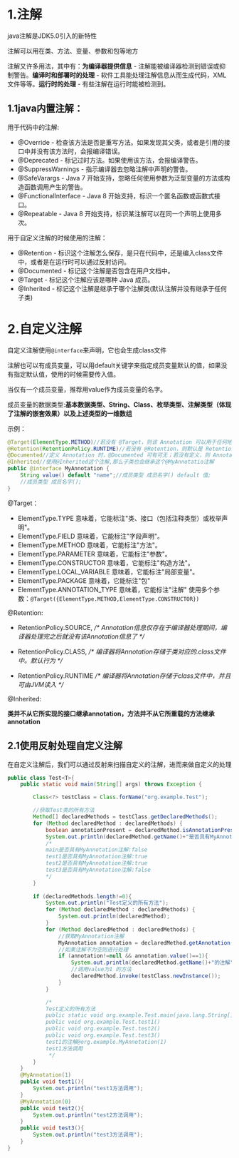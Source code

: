 # 1.注解

java注解是JDK5.0引入的新特性

注解可以用在类、方法、变量、参数和包等地方

注解又许多用法，其中有：**为编译器提供信息** - 注解能被编译器检测到错误或抑制警告。**编译时和部署时的处理** - 软件工具能处理注解信息从而生成代码，XML文件等等。**运行时的处理** - 有些注解在运行时能被检测到。

## 1.1java内置注解：

用于代码中的注解:

- @Override - 检查该方法是否是重写方法。如果发现其父类，或者是引用的接口中并没有该方法时，会报编译错误。
- @Deprecated - 标记过时方法。如果使用该方法，会报编译警告。
- @SuppressWarnings - 指示编译器去忽略注解中声明的警告。
- @SafeVarargs - Java 7 开始支持，忽略任何使用参数为泛型变量的方法或构造函数调用产生的警告。
- @FunctionalInterface - Java 8 开始支持，标识一个匿名函数或函数式接口。
- @Repeatable - Java 8 开始支持，标识某注解可以在同一个声明上使用多次。

用于自定义注解的时候使用的注解：

- @Retention - 标识这个注解怎么保存，是只在代码中，还是编入class文件中，或者是在运行时可以通过反射访问。
- @Documented - 标记这个注解是否包含在用户文档中。
- @Target - 标记这个注解应该是哪种 Java 成员。
- @Inherited - 标记这个注解是继承于哪个注解类(默认注解并没有继承于任何子类)

# 2.自定义注解

自定义注解使用`@interface`来声明，它也会生成class文件

注解也可以有成员变量，可以用default关键字来指定成员变量默认的值，如果没有指定默认值，使用的时候需要传入值。

当仅有一个成员变量，推荐用value作为成员变量的名字。

成员变量的数据类型:**基本数据类型、String、Class、枚举类型、注解类型（体现了注解的嵌套效果）以及上述类型的一维数组**

示例：

```java
@Target(ElementType.METHOD)//若没有 @Target，则该 Annotation 可以用于任何地方。
@Retention(RetentionPolicy.RUNTIME)//若没有 @Retention，则默认是 RetentionPolicy.CLASS
@Documented//定义 Annotation 时，@Documented 可有可无；若没有定义，则 Annotation 不会出现在 javadoc 中。
@Inherited//使用@Inherited这个注解,那么子类也会继承这个@MyAnnotatio注解
public @interface MyAnnotation {
    String value() default "name";//成员类型 成员名字() default 值;
    //成员类型 成员名字();
}
```

@Target：

- ElementType.TYPE 意味着，它能标注"类、接口（包括注释类型）或枚举声明"。
- ElementType.FIELD 意味着，它能标注"字段声明"。
- ElementType.METHOD 意味着，它能标注"方法"。
- ElementType.PARAMETER 意味着，它能标注"参数"。
- ElementType.CONSTRUCTOR 意味着，它能标注"构造方法"。
- ElementType.LOCAL_VARIABLE 意味着，它能标注"局部变量"。
- ElementType.PACKAGE 意味着，它能标注"包"
- ElementType.ANNOTATION_TYPE 意味着，它能标注"注解"
    使用多个参数：`@Target({ElementType.METHOD,ElementType.CONSTRUCTOR})`

@Retention:

- RetentionPolicy.SOURCE,       */\* Annotation信息仅存在于编译器处理期间，编译器处理完之后就没有该Annotation信息了  \*/*

- RetentionPolicy.CLASS,       */\* 编译器将Annotation存储于类对应的.class文件中。默认行为  \*/*

- RetentionPolicy.RUNTIME       */\* 编译器将Annotation存储于class文件中，并且可由JVM读入 \*/*

@Inherited:

**类并不从它所实现的接口继承annotation，方法并不从它所重载的方法继承annotation**

## 2.1使用反射处理自定义注解

在自定义注解后，我们可以通过反射来扫描自定义的注解，进而来做自定义的处理

```java
public class Test<T>{
    public static void main(String[] args) throws Exception {

        Class<?> testClass = Class.forName("org.example.Test");

        //获取Test类的所有方法
        Method[] declaredMethods = testClass.getDeclaredMethods();
        for (Method declaredMethod : declaredMethods) {
            boolean annotationPresent = declaredMethod.isAnnotationPresent(MyAnnotation.class);
            System.out.println(declaredMethod.getName()+"是否具有MyAnnotation注解:"+annotationPresent);
            /*
            main是否具有MyAnnotation注解:false
            test1是否具有MyAnnotation注解:true
            test2是否具有MyAnnotation注解:true
            test3是否具有MyAnnotation注解:false
            */
        }
        
        if (declaredMethods.length!=0){
            System.out.println("Test定义的所有方法");
            for (Method declaredMethod : declaredMethods) {
                System.out.println(declaredMethod);
            }
            for (Method declaredMethod : declaredMethods) {
                //获取MyAnnotation注解
                MyAnnotation annotation = declaredMethod.getAnnotation(MyAnnotation.class);
                //如果注解不为空则进行处理
                if (annotation!=null && annotation.value()==1){
                    System.out.println(declaredMethod.getName()+"的注解"+annotation);
                    //调用value为1 的方法
                    declaredMethod.invoke(testClass.newInstance());
                }
            }

            /*
            Test定义的所有方法
            public static void org.example.Test.main(java.lang.String[]) throws java.lang.Exception
            public void org.example.Test.test1()
            public void org.example.Test.test2()
            public void org.example.Test.test3()
            test1的注解@org.example.MyAnnotation(1)
            test1方法调用
             */
        }
    }
    @MyAnnotation(1)
    public void test1(){
        System.out.println("test1方法调用");
    }
    @MyAnnotation(0)
    public void test2(){
        System.out.println("test2方法调用");
    }
    public void test3(){
        System.out.println("test3方法调用");
    }
}
```